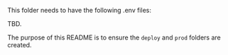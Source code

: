 This folder needs to have the following .env files:

TBD.

The purpose of this README is to ensure the `deploy` and `prod` folders are created.